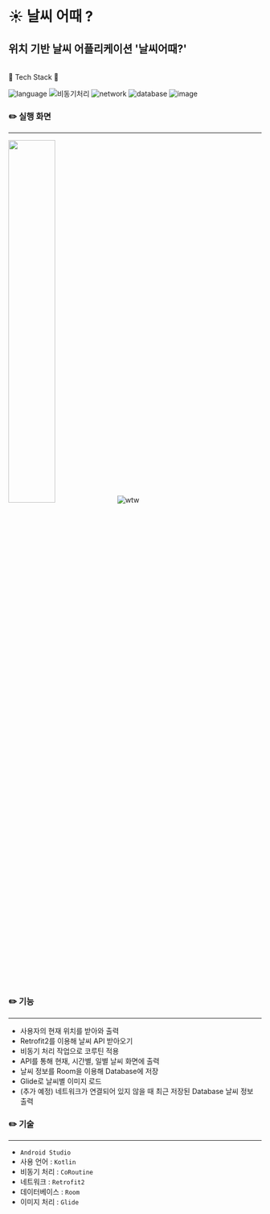
# ☀️ 날씨 어때 ?

## 위치 기반 날씨 어플리케이션 '날씨어때?'

<br>🛶 Tech Stack 🛶</br>

![language](https://img.shields.io/badge/language-Kotlin-9cf)
![비동기처리](https://img.shields.io/badge/%EB%B9%84%EB%8F%99%EA%B8%B0%EC%B2%98%EB%A6%AC-CoRoutine-6054d1)
![network](https://img.shields.io/badge/network-Retrofit2-yellow)
![database](https://img.shields.io/badge/database-Room-d9fff8)
![image](https://img.shields.io/badge/image-Glide-edfcd2)

### ✏️ 실행 화면
--------------------------------------
<img src="https://user-images.githubusercontent.com/57751515/120882526-6e2c3000-c613-11eb-8f7a-7b794c3ac99d.png" width="43%">![wtw](https://user-images.githubusercontent.com/57751515/116548614-71a30c00-a92f-11eb-8aa1-75c450a55017.gif)

### ✏️ 기능
--------------------------------------
- 사용자의 현재 위치를 받아와 출력
- Retrofit2를 이용해 날씨 API 받아오기
- 비동기 처리 작업으로 코루틴 적용
- API를 통해 현재, 시간별, 일별 날씨 화면에 출력
- 날씨 정보를 Room을 이용해 Database에 저장
- Glide로 날씨별 이미지 로드
- (추가 예정) 네트워크가 연결되어 있지 않을 때 최근 저장된 Database 날씨 정보 출력

### ✏️ 기술
--------------------------------------
- `Android Studio`
- 사용 언어 : `Kotlin`
- 비동기 처리 : `CoRoutine`
- 네트워크 : `Retrofit2`
- 데이터베이스 : `Room`
- 이미지 처리 : `Glide`



